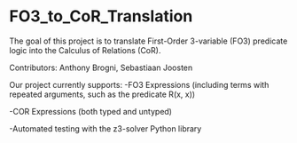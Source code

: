# FO3_to_CoR_Translation
The goal of this project is to translate First-Order 3-variable (FO3) predicate logic into the Calculus of Relations (CoR).

Contributors: Anthony Brogni, Sebastiaan Joosten

Our project currently supports:
-FO3 Expressions (including terms with repeated arguments, such as the predicate R(x, x))

-COR Expressions (both typed and untyped)

-Automated testing with the z3-solver Python library
